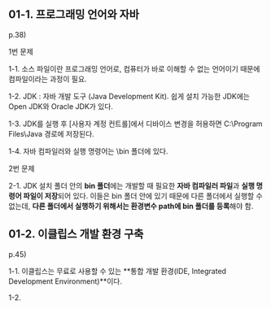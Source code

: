 01-1. 프로그래밍 언어와 자바
----------------------------

p.38)

1번 문제

1-1. 소스 파일이란 프로그래밍 언어로, 컴퓨터가 바로 이해할 수 없는 언어이기 때문에 컴파일이라는 과정이 필요.  

1-2. JDK : 자바 개발 도구 (Java Development Kit). 쉽게 설치 가능한 JDK에는 Open JDK와 Oracle JDK가 있다.  

1-3. JDK를 실행 후 [사용자 계정 컨트롤]에서 디바이스 변경을 허용하면 C:\Program Files\Java 경로에 저장된다.  

1-4. 자바 컴파일러와 실행 명령어는 \bin 폴더에 있다.

2번 문제

2-1. JDK 설치 폴더 안의 **bin 폴더**에는 개발할 때 필요한 **자바 컴파일러 파일**과 **실행 명령어 파일이 저장**되어 있다. 이들은 bin 폴더 안에 있기 때문에 다른 폴더에서 실행할 수 없는데, **다른 폴더에서 실행하기 위해서는 환경변수 path에 bin 폴더를 등록**해야 함.

01-2. 이클립스 개발 환경 구축
----------------------------

p.45)

1-1. 이클립스는 무료로 사용할 수 있는 **통합 개발 환경(IDE, Integrated Development Environment)**이다.

1-2. 